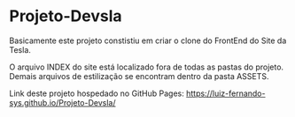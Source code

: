 # Projeto-Devsla

Basicamente este projeto constistiu em criar o clone do FrontEnd do Site da Tesla.

O arquivo INDEX do site está localizado fora de todas as pastas do projeto.
Demais arquivos de estilização se encontram dentro da pasta ASSETS.

Link deste projeto hospedado no GitHub Pages: https://luiz-fernando-sys.github.io/Projeto-Devsla/
